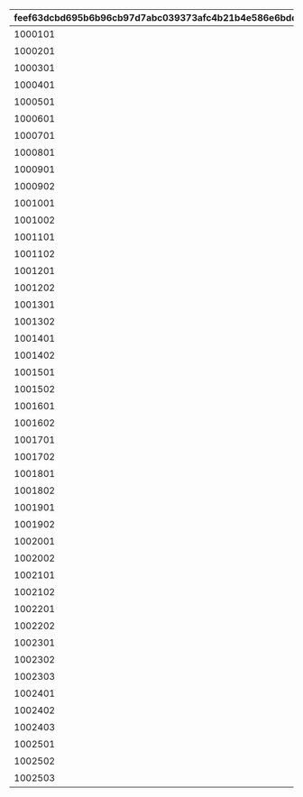 |feef63dcbd695b6b96cb97d7abc039373afc4b21b4e586e6bdd332f17004ee04|5ec4fc9719ba9885de3db28edff82ac999a5d5563a9ff78691301262a65b8e2d|38cda93e8f9f3fe8bd8101059cb34f59f661f50a5f08a52e3ea28df901f36ec4|12a2c39aa16b0e858854265c71de83976ab439fc081e7528b4cf7d1c591256cc|70f6aa4056555a10c538185207594a791de407c00ec6f2058316509319662333|747833f0e96b4a2e0015fa4ccf0d09cbcd9afb75b6f4bee5795aefa6970970ab|8507c27ffd639f1954e2580144f04184fb7d42273495713a85fd68a42714d18c|
| --- | --- | --- | --- | --- | --- | --- |
|1000101|vo_minigame_1004_top_1_000|vo_minigame_1004|10001|ふっふっふ、これでカヤぴぃとボスを見返してやるです！|2|1|
|1000201|vo_minigame_1004_top_1_003|vo_minigame_1004|10002|しりとりでの戦い、お兄さんにも手伝ってもらうです|2|1|
|1000301|vo_minigame_1004_top_1_004|vo_minigame_1004|10003|どんなケンカも売られた以上は買うのが喧嘩屋だ！やってやるぜ！|1|2|
|1000401|vo_minigame_1004_top_1_005|vo_minigame_1004|10004|石板でしりとりか……イノリのヤツおもしろいこと考えるな|1|2|
|1000501|vo_minigame_1004_top_1_006|vo_minigame_1004|10005|しりとりだろうがなんだろうが返り討ちにしてやるぜ|1|2|
|1000601|vo_minigame_1004_top_1_007|vo_minigame_1004|10006|ぐもも……（オデ、ハラヘッタ）|2|3|
|1000701|vo_minigame_1004_top_1_008|vo_minigame_1004|10007|ぐもももも（シリトリ タノシイ）|2|3|
|1000801|vo_minigame_1004_top_1_009|vo_minigame_1004|10008|ぐもももも！（イノリ イイヤツ）|2|3|
|1000901|vo_minigame_1004_top_2_010|vo_minigame_1004|10009|カヤぴぃ相手でも手加減しないです|2|1|
|1000902|vo_minigame_1004_top_2_011|vo_minigame_1004|10009|上等だ！やるからには本気で来いよな|1|2|
|1001001|vo_minigame_1004_top_2_012|vo_minigame_1004|10010|カヤぴぃ、謝るなら今のうちです|2|1|
|1001002|vo_minigame_1004_top_2_013|vo_minigame_1004|10010|イノリこそ泣きを入れるなら今のうちだぜ？|1|2|
|1001101|vo_minigame_1004_top_2_014|vo_minigame_1004|10011|カヤぴぃ、これからは知性の時代ですよ？|2|1|
|1001102|vo_minigame_1004_top_2_015|vo_minigame_1004|10011|待て！オレがバカみたいにいうな！！|1|2|
|1001201|vo_minigame_1004_top_2_016|vo_minigame_1004|10012|さあ、あたしたちの力を見せてやるです|1|1|
|1001202|vo_minigame_1004_top_2_017|vo_minigame_1004|10012|ぐも！（マカセロ！）|2|3|
|1001301|vo_minigame_1004_top_2_018|vo_minigame_1004|10013|よしよし、いいですようまくできたらチョコをあげるです！|1|1|
|1001302|vo_minigame_1004_top_2_019|vo_minigame_1004|10013|ぐも！（オデ チョコスキ）|2|3|
|1001401|vo_minigame_1004_top_2_023|vo_minigame_1004|10014|なあイノリ……もしかして当初の目的見失ってないよな？|1|2|
|1001402|vo_minigame_1004_top_2_024|vo_minigame_1004|10014|もちろん覚えてるですカヤぴぃを倒し我々の知能を証明するです|2|1|
|1001501|vo_minigame_1004_top_2_025|vo_minigame_1004|10015|いくらイノリ相手でも勝ちを譲る気はないからな！|1|2|
|1001502|vo_minigame_1004_top_2_026|vo_minigame_1004|10015|望むところです手加減はなしですよ|2|1|
|1001601|vo_minigame_1004_top_2_027|vo_minigame_1004|10016|へっ、なかなかやるじゃねえか|1|2|
|1001602|vo_minigame_1004_top_2_028|vo_minigame_1004|10016|カヤぴぃも思ったよりやるですね！|2|1|
|1001701|vo_minigame_1004_top_2_029|vo_minigame_1004|10017|お～い、ドラゴンもどき？|1|2|
|1001702|vo_minigame_1004_top_2_030|vo_minigame_1004|10017|ぐもっ！？（ヒッ！）|2|3|
|1001801|vo_minigame_1004_top_2_031|vo_minigame_1004|10018|いやあ、あんときは悪かったなはっはっは|1|2|
|1001802|vo_minigame_1004_top_2_032|vo_minigame_1004|10018|ぐももも……（かやピィ コワカッタ）|2|3|
|1001901|vo_minigame_1004_top_2_033|vo_minigame_1004|10019|お前ってさ……ほんとマヌケな顔してるよな|1|2|
|1001902|vo_minigame_1004_top_2_034|vo_minigame_1004|10019|ぐも……（オマエガ イウカ）|2|3|
|1002001|vo_minigame_1004_top_2_044|vo_minigame_1004|10020|ぐも……（ハラヘッタ チョコホシイ）|2|3|
|1002002|vo_minigame_1004_top_2_045|vo_minigame_1004|10020|なんだ？眠いのか？|1|2|
|1002101|vo_minigame_1004_top_2_046|vo_minigame_1004|10021|ぐもも（コイツ……キケン）|2|3|
|1002102|vo_minigame_1004_top_2_047|vo_minigame_1004|10021|うん？　なんだ？オレの舎弟にでもなりたいのか？|1|2|
|1002201|vo_minigame_1004_top_2_048|vo_minigame_1004|10022|ぐも…（かやピィノウキン）|2|3|
|1002202|vo_minigame_1004_top_2_049|vo_minigame_1004|10022|おい、今失礼なこと考えてるだろ？|1|2|
|1002301|vo_minigame_1004_top_3_058|vo_minigame_1004|10023|なあ、これいつまで続けるんだ？|1|2|
|1002302|vo_minigame_1004_top_3_059|vo_minigame_1004|10023|カヤぴぃが降参するまでです！|2|1|
|1002303|vo_minigame_1004_top_3_060|vo_minigame_1004|10023|ぐもも！（コウサンシロ！）|2|3|
|1002401|vo_minigame_1004_top_3_065|vo_minigame_1004|10024|ぐも！（イノリ チョコホシイ）|2|3|
|1002402|vo_minigame_1004_top_3_066|vo_minigame_1004|10024|しょうがないですね、食べ過ぎはダメですよ|1|1|
|1002403|vo_minigame_1004_top_3_067|vo_minigame_1004|10024|土産のチョコ、そうとう気に入ったみたいだな|1|2|
|1002501|vo_minigame_1004_top_3_068|vo_minigame_1004|10025|ぐも！（かやピィニハ マケナイ！）|2|3|
|1002502|vo_minigame_1004_top_3_069|vo_minigame_1004|10025|お？なんだ？腹でも減ってるのか？|1|2|
|1002503|vo_minigame_1004_top_3_070|vo_minigame_1004|10025|……全然話が通じてないです|2|1|